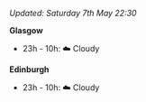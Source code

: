 *Updated: Saturday 7th May 22:30*

**Glasgow**

* 23h - 10h: :cloud: Cloudy

**Edinburgh**

* 23h - 10h: :cloud: Cloudy
